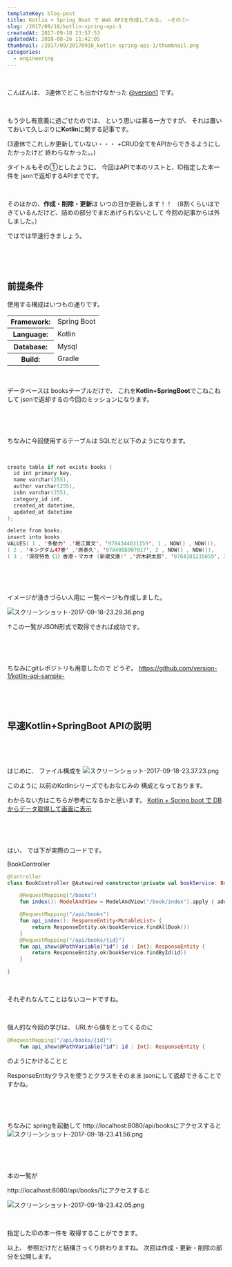 ```yaml
---
templateKey: blog-post
title: Kotlin + Spring Boot で Web APIを作成してみる。 ~その①~
slug: /2017/09/18/kotlin-spring-api-1
createdAt: 2017-09-18 23:57:53
updatedAt: 2018-08-26 11:42:05
thumbnail: /2017/09/20170918_kotlin-spring-api-1/thumbnail.png
categories:
  - engineering
---
```


&nbsp;

こんばんは、
3連休でどこも出かけなかった
<a href="https://twitter.com/?lang=ja">@version1</a>
です。

&nbsp;

もう少し有意義に過ごせたのでは、
という思いは募る一方ですが、
それは置いておいて久しぶりに<strong>Kotlin</strong>に関する記事です。

(3連休でこれしか更新していない・・・
+CRUD全てをAPIからできるようにしたかったけど
終わらなかった。。)

<div class="after-intro"></div>

タイトルもその①としたように、
今回はAPIで本のリストと、ID指定した本一件を
jsonで返却するAPIまでです。

&nbsp;

そのほかの、<strong>作成・削除・更新</strong>は
いつの日か更新します！！
（8割くらいはできているんだけど、詰めの部分でまだあげられないとして
今回の記事からは外しました。）

ではでは早速行きましょう。

&nbsp;

&nbsp;
<h2 class="chapter">前提条件</h2>
使用する構成はいつもの通りです。
<table>
<tbody>
<tr>
<th>Framework:</th>
<td>Spring Boot</td>
</tr>
<tr>
<th>Language:</th>
<td>Kotlin</td>
</tr>
<tr>
<th>Database:</th>
<td>Mysql</td>
</tr>
<tr>
<th>Build:</th>
<td>Gradle</td>
</tr>
</tbody>
</table>
&nbsp;

データベースは
booksテーブルだけで、
これを<strong>Kotlin+SpringBoot</strong>でこねこねして
jsonで返却するの今回のミッションになります。

&nbsp;

&nbsp;

ちなみに今回使用するテーブルは
SQLだと以下のようになります。

&nbsp;
```kotlin
create table if not exists books (
  id int primary key,
  name varchar(255),
  author varchar(255),
  isbn varchar(255),
  category_id int,
  created_at datetime,
  updated_at datetime
);

delete from books;
insert into books
VALUES( 1 , '多動力' ,'堀江貴文', '9784344031159', 1 , NOW() , NOW()),
( 2 , 'キングダム47巻' ,'原泰久', '9784088907017', 2 , NOW() , NOW()),
( 3 , '深夜特急〈1〉香港・マカオ (新潮文庫)' ,'沢木耕太郎', '9784101235059', 3 , NOW() , NOW());

```
&nbsp;

&nbsp;

イメージが湧きづらい人用に
一覧ページも作成しました。

<img class="post-image" src="https://statics.ver-1-0.net/uploads/2017/09/20170918_kotlin-spring-api-1/スクリーンショット-2017-09-18-23.29.36.png" alt="スクリーンショット-2017-09-18-23.29.36.png"/>

↑この一覧がJSON形式で取得できれば成功です。

&nbsp;

&nbsp;

ちなみにgitレポジトリも用意したので
どうぞ。
<a href="https://github.com/version-1/kotlin-api-sample-">https://github.com/version-1/kotlin-api-sample-</a>

&nbsp;

&nbsp;
<h2 class="chapter">早速Kotlin+SpringBoot APIの説明</h2>
&nbsp;

&nbsp;

はじめに、
ファイル構成を
<img class="post-image" src="https://statics.ver-1-0.net/uploads/2017/09/20170918_kotlin-spring-api-1/スクリーンショット-2017-09-18-23.37.23.png" alt="スクリーンショット-2017-09-18-23.37.23.png"/>

このように
以前のKotlinシリーズでもおなじみの
構成となっております。

わからない方はこちらが参考になるかと思います。
<a href="http://ver-1-0.net/2017/02/13/kotlin-spring-boot/">Kotlin + Spring boot で DBからデータ取得して画面に表示</a>

&nbsp;

&nbsp;

はい、
では下が実際のコードです。

BookController
```kotlin
@Controller
class BookController @Autowired constructor(private val bookService: BookService) {

    @RequestMapping("/books")
    fun index(): ModelAndView = ModelAndView("/book/index").apply { addObject("books", bookService.findAllBook()) }

    @RequestMapping("/api/books")
    fun api_index(): ResponseEntity<MutableList> {
        return ResponseEntity.ok(bookService.findAllBook())
    }
    @RequestMapping("/api/books/{id}")
    fun api_show(@PathVariable("id") id : Int): ResponseEntity {
        return ResponseEntity.ok(bookService.findById(id))
    }

}

```
&nbsp;

それぞれなんてことはないコードですね。

&nbsp;

個人的な今回の学びは、
URLから値をとってくるのに
```kotlin
@RequestMapping("/api/books/{id}")
    fun api_show(@PathVariable("id") id : Int): ResponseEntity {

```
のようにかけることと

ResponseEntityクラスを使うとクラスをそのまま
jsonにして返却できることですかね。

&nbsp;

&nbsp;

ちなみに
springを起動して
http://localhost:8080/api/booksにアクセスすると
<img class="post-image" src="https://statics.ver-1-0.net/uploads/2017/09/20170918_kotlin-spring-api-1/スクリーンショット-2017-09-18-23.41.56.png" alt="スクリーンショット-2017-09-18-23.41.56.png"/>

&nbsp;

&nbsp;

本の一覧が

http://localhost:8080/api/books/1にアクセスすると

<img class="post-image" src="https://statics.ver-1-0.net/uploads/2017/09/20170918_kotlin-spring-api-1/スクリーンショット-2017-09-18-23.42.05.png" alt="スクリーンショット-2017-09-18-23.42.05.png"/>

&nbsp;

指定したIDの本一件を
取得することができます。

以上、
参照だけだと結構さっくり終わりますね。
次回は作成・更新・削除の部分を公開します。

<div class="adsense"></div>
